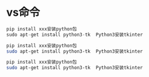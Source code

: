 # vs命令

```python
pip install xxx安装python包
sudo apt-get install python3-tk  Python3安装tkinter

```

~~~bash
pip install xxx安装python包
sudo apt-get install python3-tk  Python3安装tkinter
~~~

```bash
pip install xxx安装python包
sudo apt-get install python3-tk  Python3安装tkinter

```
